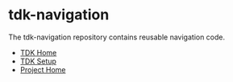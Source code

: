 # tdk-navigation #

The tdk-navigation repository contains reusable navigation code.

* [TDK Home](https://spaces.telenav.com:8443/display/TT/TDK+Team+Home)
* [TDK Setup](https://spaces.telenav.com:8443/display/TT/TDK+-+Setup)
* [Project Home](https://spaces.telenav.com:8443/display/TT/TDK+-+API+-+tdk-navigation)

